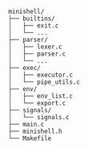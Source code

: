 
      minishell/
      ├── builtins/
      │   ├── exit.c
      │   └── ...
      ├── parser/
      │   ├── lexer.c
      │   ├── parser.c
      │   └── ...
      ├── exec/
      │   ├── executor.c
      │   └── pipe_utils.c
      ├── env/
      │   ├── env_list.c
      │   └── export.c
      ├── signals/
      │   └── signals.c
      ├── main.c
      ├── minishell.h
      └── Makefile

